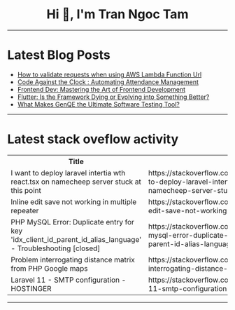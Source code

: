 <h1 align="center">Hi 👋, I'm Tran Ngoc Tam</h1>

---

# Latest Blog Posts 
<!-- BLOG-POST-LIST:START -->
- [How to validate requests when using AWS Lambda Function Url](https://dev.to/iamsherif/how-to-validate-requests-when-using-aws-lambda-function-url-5d72)
- [Code Against the Clock : Automating Attendance Management](https://dev.to/programmerraja/code-against-the-clock-automating-attendance-management-58ma)
- [Frontend Dev: Mastering the Art of Frontend Development](https://dev.to/bhuwan71/frontend-dev-mastering-the-art-of-frontend-development-51f0)
- [Flutter: Is the Framework Dying or Evolving into Something Better?](https://dev.to/ashiqu_ali/flutter-is-the-framework-dying-or-evolving-into-something-better-1abm)
- [What Makes GenQE the Ultimate Software Testing Tool?](https://dev.to/vaibhavkuls/what-makes-genqe-the-ultimate-software-testing-tool-9g7)
<!-- BLOG-POST-LIST:END -->

---

# Latest stack oveflow activity
<table>
  <tr><th>Title</th><th>Link</th></tr>
  <!-- STACKOVERFLOW:START --><tr><td>I want to deploy laravel intertia wth react.tsx on namecheep server stuck at this point</td><td>https://stackoverflow.com/questions/79261929/i-want-to-deploy-laravel-intertia-wth-react-tsx-on-namecheep-server-stuck-at-thi</td></tr><tr><td>Inline edit save not working in multiple repeater</td><td>https://stackoverflow.com/questions/79261807/inline-edit-save-not-working-in-multiple-repeater</td></tr><tr><td>PHP MySQL Error: Duplicate entry for key &#39;idx_client_id_parent_id_alias_language&#39; - Troubleshooting [closed]</td><td>https://stackoverflow.com/questions/79261615/php-mysql-error-duplicate-entry-for-key-idx-client-id-parent-id-alias-language</td></tr><tr><td>Problem interrogating distance matrix from PHP Google maps</td><td>https://stackoverflow.com/questions/79261494/problem-interrogating-distance-matrix-from-php-google-maps</td></tr><tr><td>Laravel 11 - SMTP configuration - HOSTINGER</td><td>https://stackoverflow.com/questions/79261455/laravel-11-smtp-configuration-hostinger</td></tr><!-- STACKOVERFLOW:END -->
</table>

---


